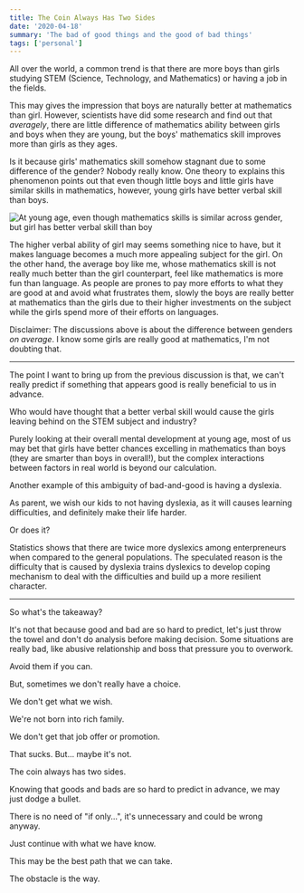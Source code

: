 ```yaml
---
title: The Coin Always Has Two Sides
date: '2020-04-18'
summary: 'The bad of good things and the good of bad things'
tags: ['personal']
---
```


All over the world, a common trend is that there are more boys than girls studying STEM (Science, Technology, and Mathematics) or having a job in the fields.

This may gives the impression that boys are naturally better at mathematics than girl. However, scientists have did some research and find out that _averagely_, there are little difference of mathematics ability between girls and boys when they are young, but the boys' mathematics skill improves more than girls as they ages.

Is it because girls' mathematics skill somehow stagnant due to some difference of the gender? Nobody really know. One theory to explains this phenomenon points out that even though little boys and little girls have similar skills in mathematics, however, young girls have better verbal skill than boys.

![At young age, even though mathematics skills is similar across gender, but girl has better verbal skill than boy](https://res.cloudinary.com/djzsjzasg/image/upload/v1618672681/malcolm-kee/boys-vs-girls_gn5k4c.jpg)

The higher verbal ability of girl may seems something nice to have, but it makes language becomes a much more appealing subject for the girl. On the other hand, the average boy like me, whose mathematics skill is not really much better than the girl counterpart, feel like mathematics is more fun than language. As people are prones to pay more efforts to what they are good at and avoid what frustrates them, slowly the boys are really better at mathematics than the girls due to their higher investments on the subject while the girls spend more of their efforts on languages.

<aside>

Disclaimer: The discussions above is about the difference between genders _on average_. I know some girls are really good at mathematics, I'm not doubting that.

</aside>

---

The point I want to bring up from the previous discussion is that, we can't really predict if something that appears good is really beneficial to us in advance.

Who would have thought that a better verbal skill would cause the girls leaving behind on the STEM subject and industry?

Purely looking at their overall mental development at young age, most of us may bet that girls have better chances excelling in mathematics than boys (they are smarter than boys in overall!), but the complex interactions between factors in real world is beyond our calculation.

Another example of this ambiguity of bad-and-good is having a dyslexia.

As parent, we wish our kids to not having dyslexia, as it will causes learning difficulties, and definitely make their life harder.

Or does it?

Statistics shows that there are twice more dyslexics among enterpreneurs when compared to the general populations. The speculated reason is the difficulty that is caused by dyslexia trains dyslexics to develop coping mechanism to deal with the difficulties and build up a more resilient character.

---

So what's the takeaway?

It's not that because good and bad are so hard to predict, let's just throw the towel and don't do analysis before making decision. Some situations are really bad, like abusive relationship and boss that pressure you to overwork.

Avoid them if you can.

But, sometimes we don't really have a choice.

We don't get what we wish.

We're not born into rich family.

We don't get that job offer or promotion.

That sucks. But... maybe it's not.

The coin always has two sides.

Knowing that goods and bads are so hard to predict in advance, we may just dodge a bullet.

There is no need of "if only...", it's unnecessary and could be wrong anyway.

Just continue with what we have know.

This may be the best path that we can take.

The obstacle is the way.

